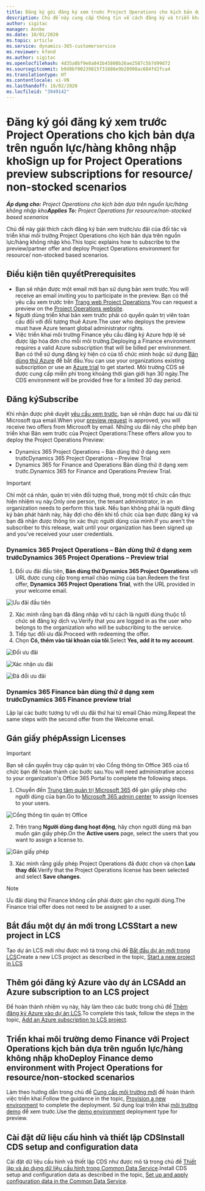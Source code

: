 ```yaml
---
title: Đăng ký gói đăng ký xem trước Project Operations cho kịch bản dựa trên nguồn lực/hàng không nhập kho
description: Chủ đề này cung cấp thông tin về cách đăng ký và triển khai Project Operations cho kịch bản dựa trên nguồn lực/hàng không nhập kho.
author: sigitac
manager: Annbe
ms.date: 10/01/2020
ms.topic: article
ms.service: dynamics-365-customerservice
ms.reviewer: kfend
ms.author: sigitac
ms.openlocfilehash: 4d35a8bf9e8a841b45808b26ae2587c5b7d99d72
ms.sourcegitcommit: b9d8bf00239815f31686e9b28998ac684fd2fca4
ms.translationtype: HT
ms.contentlocale: vi-VN
ms.lasthandoff: 10/02/2020
ms.locfileid: "3949142"
---
```

# <a name="sign-up-for-project-operations-preview-subscriptions-for-resource-non-stocked-scenarios"></a><span data-ttu-id="c9754-103">Đăng ký gói đăng ký xem trước Project Operations cho kịch bản dựa trên nguồn lực/hàng không nhập kho</span><span class="sxs-lookup"><span data-stu-id="c9754-103">Sign up for Project Operations preview subscriptions for resource/ non-stocked scenarios</span></span>

<span data-ttu-id="c9754-104">_**Áp dụng cho:** Project Operations cho kịch bản dựa trên nguồn lực/hàng không nhập kho_</span><span class="sxs-lookup"><span data-stu-id="c9754-104">_**Applies To:** Project Operations for resource/non-stocked based scenarios_</span></span>

<span data-ttu-id="c9754-105">Chủ đề này giải thích cách đăng ký bản xem trước/ưu đãi của đối tác và triển khai môi trường Project Operations cho kịch bản dựa trên nguồn lực/hàng không nhập kho.</span><span class="sxs-lookup"><span data-stu-id="c9754-105">This topic explains how to subscribe to the preview/partner offer and deploy Project Operations environment for resource/ non-stocked based scenarios.</span></span>

## <a name="prerequisites"></a><span data-ttu-id="c9754-106">Điều kiện tiên quyết</span><span class="sxs-lookup"><span data-stu-id="c9754-106">Prerequisites</span></span>

- <span data-ttu-id="c9754-107">Bạn sẽ nhận được một email mời bạn sử dụng bản xem trước.</span><span class="sxs-lookup"><span data-stu-id="c9754-107">You will receive an email inviting you to participate in the preview.</span></span> <span data-ttu-id="c9754-108">Bạn có thể yêu cầu xem trước trên [Trang web Project Operations](https://dynamics.microsoft.com/en-us/project-operations/overview/).</span><span class="sxs-lookup"><span data-stu-id="c9754-108">You can request a preview on the [Project Operations website](https://dynamics.microsoft.com/en-us/project-operations/overview/).</span></span>
- <span data-ttu-id="c9754-109">Người dùng triển khai bản xem trước phải có quyền quản trị viên toàn cầu đối với đối tượng thuê Azure.</span><span class="sxs-lookup"><span data-stu-id="c9754-109">The user who deploys the preview must have Azure tenant global administrator rights.</span></span>
- <span data-ttu-id="c9754-110">Việc triển khai môi trường Finance yêu cầu đăng ký Azure hợp lệ sẽ được lập hóa đơn cho mỗi môi trường.</span><span class="sxs-lookup"><span data-stu-id="c9754-110">Deploying a Finance environment requires a valid Azure subscription that will be billed per environment.</span></span> <span data-ttu-id="c9754-111">Bạn có thể sử dụng đăng ký hiện có của tổ chức mình hoặc sử dụng [Bản dùng thử Azure](https://azure.microsoft.com/en-us/free/) để bắt đầu.</span><span class="sxs-lookup"><span data-stu-id="c9754-111">You can use your organizations existing subscription or use an [Azure trial](https://azure.microsoft.com/en-us/free/) to get started.</span></span> <span data-ttu-id="c9754-112">Môi trường CDS sẽ được cung cấp miễn phí trong khoảng thời gian giới hạn 30 ngày.</span><span class="sxs-lookup"><span data-stu-id="c9754-112">The CDS environment will be provided free for a limited 30 day period.</span></span>

## <a name="subscribe"></a><span data-ttu-id="c9754-113">Đăng ký</span><span class="sxs-lookup"><span data-stu-id="c9754-113">Subscribe</span></span>

<span data-ttu-id="c9754-114">Khi nhận được phê duyệt [yêu cầu xem trước](https://forms.office.com/FormsPro/Pages/ResponsePage.aspx?id=v4j5cvGGr0GRqy180BHbR56j8lZs0FdAvwT75_WNFyxUMkRDV1NYQU5TNjE2VjhKOVBUNVg2R0s1NC4u), bạn sẽ nhận được hai ưu đãi từ Microsoft qua email.</span><span class="sxs-lookup"><span data-stu-id="c9754-114">When your [preview request](https://forms.office.com/FormsPro/Pages/ResponsePage.aspx?id=v4j5cvGGr0GRqy180BHbR56j8lZs0FdAvwT75_WNFyxUMkRDV1NYQU5TNjE2VjhKOVBUNVg2R0s1NC4u) is approved, you will receive two offers from Microsoft by email.</span></span> <span data-ttu-id="c9754-115">Những ưu đãi này cho phép bạn triển khai Bản xem trước của Project Operations:</span><span class="sxs-lookup"><span data-stu-id="c9754-115">These offers allow you to deploy the Project Operations Preview:</span></span>

- <span data-ttu-id="c9754-116">Dynamics 365 Project Operations – Bản dùng thử ở dạng xem trước</span><span class="sxs-lookup"><span data-stu-id="c9754-116">Dynamics 365 Project Operations – Preview Trial</span></span>
- <span data-ttu-id="c9754-117">Dynamics 365 for Finance and Operations Bản dùng thử ở dạng xem trước.</span><span class="sxs-lookup"><span data-stu-id="c9754-117">Dynamics 365 for Finance and Operations Preview Trial.</span></span>

> [!IMPORTANT]
> <span data-ttu-id="c9754-118">Chỉ một cá nhân, quản trị viên đối tượng thuê, trong một tổ chức cần thực hiện nhiệm vụ này.</span><span class="sxs-lookup"><span data-stu-id="c9754-118">Only one person, the tenant administrator, in an organization needs to perform this task.</span></span> <span data-ttu-id="c9754-119">Nếu bạn không phải là người đăng ký bản phát hành này, hãy đợi cho đến khi tổ chức của bạn được đăng ký và bạn đã nhận được thông tin xác thực người dùng của mình.</span><span class="sxs-lookup"><span data-stu-id="c9754-119">If you aren't the subscriber to this release, wait until your organization has been signed up and you've received your user credentials.</span></span>

### <a name="dynamics-365-project-operations--preview-trial"></a><span data-ttu-id="c9754-120">Dynamics 365 Project Operations – Bản dùng thử ở dạng xem trước</span><span class="sxs-lookup"><span data-stu-id="c9754-120">Dynamics 365 Project Operations – Preview trial</span></span>

1. <span data-ttu-id="c9754-121">Đổi ưu đãi đầu tiên, **Bản dùng thử Dynamics 365 Project Operations** với URL được cung cấp trong email chào mừng của bạn.</span><span class="sxs-lookup"><span data-stu-id="c9754-121">Redeem the first offer, **Dynamics 365 Project Operations Trial**, with the URL provided in your welcome email.</span></span>

![Ưu đãi đầu tiên](./media/1FirstOffer.png)

2. <span data-ttu-id="c9754-123">Xác minh rằng bạn đã đăng nhập với tư cách là người dùng thuộc tổ chức sẽ đăng ký dịch vụ.</span><span class="sxs-lookup"><span data-stu-id="c9754-123">Verify that you are logged in as the user who belongs to the organization who will be subscribing to the service.</span></span>
3. <span data-ttu-id="c9754-124">Tiếp tục đổi ưu đãi.</span><span class="sxs-lookup"><span data-stu-id="c9754-124">Proceed with redeeming the offer.</span></span> 
4. <span data-ttu-id="c9754-125">Chọn **Có, thêm vào tài khoản của tôi**.</span><span class="sxs-lookup"><span data-stu-id="c9754-125">Select **Yes, add it to my account**.</span></span>

![Đổi ưu đãi](./media/2RedeemFirstOffer.png)

![Xác nhận ưu đãi](./media/3ConfirmFirstOffer.png)

![Đã đổi ưu đãi](./media/4OfferSuccessfulyRedeemed.png)

### <a name="dynamics-365-finance-preview-trial"></a><span data-ttu-id="c9754-129">Dynamics 365 Finance bản dùng thử ở dạng xem trước</span><span class="sxs-lookup"><span data-stu-id="c9754-129">Dynamics 365 Finance preview trial</span></span>

<span data-ttu-id="c9754-130">Lặp lại các bước tương tự với ưu đãi thứ hai từ email Chào mừng.</span><span class="sxs-lookup"><span data-stu-id="c9754-130">Repeat the same steps with the second offer from the Welcome email.</span></span>

## <a name="assign-licenses"></a><span data-ttu-id="c9754-131">Gán giấy phép</span><span class="sxs-lookup"><span data-stu-id="c9754-131">Assign Licenses</span></span>

> [!IMPORTANT]
> <span data-ttu-id="c9754-132">Bạn sẽ cần quyền truy cập quản trị vào Cổng thông tin Office 365 của tổ chức bạn để hoàn thành các bước sau.</span><span class="sxs-lookup"><span data-stu-id="c9754-132">You will need administrative access to your organization's Office 365 Portal to complete the following steps.</span></span>

1. <span data-ttu-id="c9754-133">Chuyển đến [Trung tâm quản trị Microsoft 365](https://portal.office.com/) để gán giấy phép cho người dùng của bạn.</span><span class="sxs-lookup"><span data-stu-id="c9754-133">Go to [Microsoft 365 admin center](https://portal.office.com/) to assign licenses to your users.</span></span>

![Cổng thông tin quản trị Office](./media/5OfficeAdminPortal.png)

2. <span data-ttu-id="c9754-135">Trên trang **Người dùng đang hoạt động**, hãy chọn người dùng mà bạn muốn gán giấy phép.</span><span class="sxs-lookup"><span data-stu-id="c9754-135">On the **Active users** page, select the users that you want to assign a license to.</span></span>

![Gán giấy phép](./media/6AssignLicenses.png)

3. <span data-ttu-id="c9754-137">Xác minh rằng giấy phép Project Operations đã được chọn và chọn **Lưu thay đổi**.</span><span class="sxs-lookup"><span data-stu-id="c9754-137">Verify that the Project Operations license has been selected and select **Save changes**.</span></span> 

> [!NOTE]
> <span data-ttu-id="c9754-138">Ưu đãi dùng thử Finance không cần phải được gán cho người dùng.</span><span class="sxs-lookup"><span data-stu-id="c9754-138">The Finance trial offer does not need to be assigned to a user.</span></span>

## <a name="start-a-new-project-in-lcs"></a><span data-ttu-id="c9754-139">Bắt đầu một dự án mới trong LCS</span><span class="sxs-lookup"><span data-stu-id="c9754-139">Start a new project in LCS</span></span>

<span data-ttu-id="c9754-140">Tạo dự án LCS mới như được mô tả trong chủ đề [Bắt đầu dự án mới trong LCS](create-lcs-project.md)</span><span class="sxs-lookup"><span data-stu-id="c9754-140">Create a new LCS project as described in the topic, [Start a new project in LCS](create-lcs-project.md)</span></span>

## <a name="add-an-azure-subscription-to-an-lcs-project"></a><span data-ttu-id="c9754-141">Thêm gói đăng ký Azure vào dự án LCS</span><span class="sxs-lookup"><span data-stu-id="c9754-141">Add an Azure subscription to an LCS project</span></span>

<span data-ttu-id="c9754-142">Để hoàn thành nhiệm vụ này, hãy làm theo các bước trong chủ đề [Thêm đăng ký Azure vào dự án LCS](resource-add-azure-subscription-lcs-project.md).</span><span class="sxs-lookup"><span data-stu-id="c9754-142">To complete this task, follow the steps in the topic, [Add an Azure subscription to LCS project](resource-add-azure-subscription-lcs-project.md).</span></span>

## <a name="deploy-finance-demo-environment-with-project-operations-for-resourcenon-stocked-scenarios"></a><span data-ttu-id="c9754-143">Triển khai môi trường demo Finance với Project Operations kịch bản dựa trên nguồn lực/hàng không nhập kho</span><span class="sxs-lookup"><span data-stu-id="c9754-143">Deploy Finance demo environment with Project Operations for resource/non-stocked scenarios</span></span>

<span data-ttu-id="c9754-144">Làm theo hướng dẫn trong chủ đề [Cung cấp môi trường mới](resource-provision-new-environment.md) để hoàn thành việc triển khai.</span><span class="sxs-lookup"><span data-stu-id="c9754-144">Follow the guidance in the topic, [Provision a new environment](resource-provision-new-environment.md) to complete the deployment.</span></span> <span data-ttu-id="c9754-145">Sử dụng loại triển khai [môi trường demo](https://docs.microsoft.com/dynamics365/fin-ops-core/dev-itpro/deployment/deploy-demo-environment) để xem trước.</span><span class="sxs-lookup"><span data-stu-id="c9754-145">Use the [demo environment](https://docs.microsoft.com/dynamics365/fin-ops-core/dev-itpro/deployment/deploy-demo-environment) deployment type for preview.</span></span>

## <a name="install-cds-setup-and-configuration-data"></a><span data-ttu-id="c9754-146">Cài đặt dữ liệu cấu hình và thiết lập CDS</span><span class="sxs-lookup"><span data-stu-id="c9754-146">Install CDS setup and configuration data</span></span>

<span data-ttu-id="c9754-147">Cài đặt dữ liệu cấu hình và thiết lập CDS như được mô tả trong chủ đề [Thiết lập và áp dụng dữ liệu cấu hình trong Common Data Service](resource-apply-pro-setup-config-data.md).</span><span class="sxs-lookup"><span data-stu-id="c9754-147">Install CDS setup and configuration data as described in the topic, [Set up and apply configuration data in the Common Data Service](resource-apply-pro-setup-config-data.md).</span></span>

